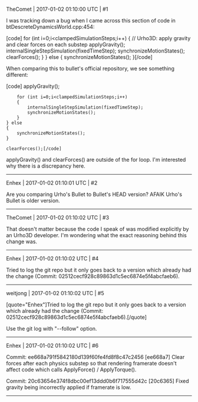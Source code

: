 TheComet | 2017-01-02 01:10:00 UTC | #1

I was tracking down a bug when I came across this section of code in btDescreteDynamicsWorld.cpp:454:

[code]		for (int i=0;i<clampedSimulationSteps;i++)
		{
            // Urho3D: apply gravity and clear forces on each substep
            applyGravity();
			internalSingleStepSimulation(fixedTimeStep);
			synchronizeMotionStates();
            clearForces();
		}
	} else
	{
		synchronizeMotionStates();
	}[/code]

When comparing this to bullet's official repository, we see something different:

[code]		applyGravity();

		for (int i=0;i<clampedSimulationSteps;i++)
		{
			internalSingleStepSimulation(fixedTimeStep);
			synchronizeMotionStates();
		}
	} else
	{
		synchronizeMotionStates();
	}

	clearForces();[/code]

applyGravity() and clearForces() are outside of the for loop. I'm interested why there is a discrepancy here.

-------------------------

Enhex | 2017-01-02 01:10:01 UTC | #2

Are you comparing Urho's Bullet to Bullet's HEAD version?
AFAIK Urho's Bullet is older version.

-------------------------

TheComet | 2017-01-02 01:10:02 UTC | #3

That doesn't matter because the code I speak of was modified explicitly by an Urho3D developer. I'm wondering what the exact reasoning behind this change was.

-------------------------

Enhex | 2017-01-02 01:10:02 UTC | #4

Tried to log the git repo but it only goes back to a version which already had the change (Commit: 02512cecf928c89863d1c5ec6874e5f4abcfaeb6).

-------------------------

weitjong | 2017-01-02 01:10:02 UTC | #5

[quote="Enhex"]Tried to log the git repo but it only goes back to a version which already had the change (Commit: 02512cecf928c89863d1c5ec6874e5f4abcfaeb6).[/quote]

Use the git log with "--follow" option.

-------------------------

Enhex | 2017-01-02 01:10:02 UTC | #6

Commit: ee668a791f5842180d139f60fe4fd8f8c47c2456 [ee668a7]
Clear forces after each physics substep so that rendering framerate doesn't affect code which calls ApplyForce() / ApplyTorque().

Commit: 20c63654e374f8dbc00ef13ddd0b6f717555d42c [20c6365]
Fixed gravity being incorrectly applied if framerate is low.

-------------------------


